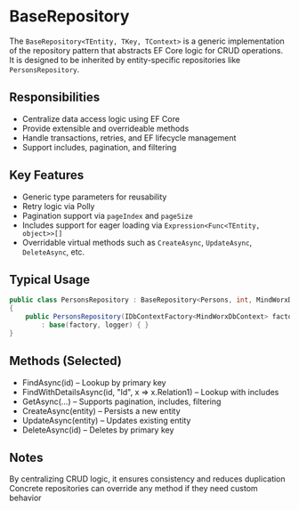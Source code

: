 # BaseRepository

The `BaseRepository<TEntity, TKey, TContext>` is a generic implementation of the repository pattern that abstracts EF Core logic for CRUD operations. It is designed to be inherited by entity-specific repositories like `PersonsRepository`.

## Responsibilities

- Centralize data access logic using EF Core
- Provide extensible and overrideable methods
- Handle transactions, retries, and EF lifecycle management
- Support includes, pagination, and filtering

## Key Features

- Generic type parameters for reusability
- Retry logic via Polly
- Pagination support via `pageIndex` and `pageSize`
- Includes support for eager loading via `Expression<Func<TEntity, object>>[]`
- Overridable virtual methods such as `CreateAsync`, `UpdateAsync`, `DeleteAsync`, etc.

## Typical Usage

```csharp
public class PersonsRepository : BaseRepository<Persons, int, MindWorxDbContext>, IPersonsRepository
{
    public PersonsRepository(IDbContextFactory<MindWorxDbContext> factory, ILogger<PersonsRepository> logger)
        : base(factory, logger) { }
}
```

## Methods (Selected)
- FindAsync(id) – Lookup by primary key
- FindWithDetailsAsync(id, "Id", x => x.Relation1) – Lookup with includes
- GetAsync(...) – Supports pagination, includes, filtering
- CreateAsync(entity) – Persists a new entity
- UpdateAsync(entity) – Updates existing entity
- DeleteAsync(id) – Deletes by primary key

## Notes
By centralizing CRUD logic, it ensures consistency and reduces duplication
Concrete repositories can override any method if they need custom behavior